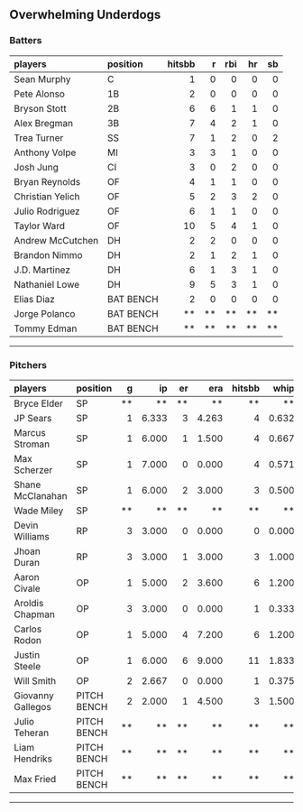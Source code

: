 ## Overwhelming Underdogs

### Batters

 
|players          |position  | hitsbb|  r| rbi| hr| sb| 
|:----------------|:---------|------:|--:|---:|--:|--:| 
|Sean Murphy      |C         |      1|  0|   0|  0|  0| 
|Pete Alonso      |1B        |      2|  0|   0|  0|  0| 
|Bryson Stott     |2B        |      6|  6|   1|  1|  0| 
|Alex Bregman     |3B        |      7|  4|   2|  1|  0| 
|Trea Turner      |SS        |      7|  1|   2|  0|  2| 
|Anthony Volpe    |MI        |      3|  3|   1|  0|  0| 
|Josh Jung        |CI        |      3|  0|   2|  0|  0| 
|Bryan Reynolds   |OF        |      4|  1|   1|  0|  0| 
|Christian Yelich |OF        |      5|  2|   3|  2|  0| 
|Julio Rodriguez  |OF        |      6|  1|   1|  0|  0| 
|Taylor Ward      |OF        |     10|  5|   4|  1|  0| 
|Andrew McCutchen |DH        |      2|  2|   0|  0|  0| 
|Brandon Nimmo    |DH        |      2|  1|   2|  1|  0| 
|J.D. Martinez    |DH        |      6|  1|   3|  1|  0| 
|Nathaniel Lowe   |DH        |      9|  5|   3|  1|  0| 
|Elias Diaz       |BAT BENCH |      2|  0|   0|  0|  0| 
|Jorge Polanco    |BAT BENCH |     **| **|  **| **| **| 
|Tommy Edman      |BAT BENCH |     **| **|  **| **| **| 

* * *

### Pitchers

 
|players           |position    |  g|    ip| er|   era| hitsbb|  whip| so|  w| sv| 
|:-----------------|:-----------|--:|-----:|--:|-----:|------:|-----:|--:|--:|--:| 
|Bryce Elder       |SP          | **|    **| **|    **|     **|    **| **| **| **| 
|JP Sears          |SP          |  1| 6.333|  3| 4.263|      4| 0.632|  7|  0|  0| 
|Marcus Stroman    |SP          |  1| 6.000|  1| 1.500|      4| 0.667|  3|  1|  0| 
|Max Scherzer      |SP          |  1| 7.000|  0| 0.000|      4| 0.571|  6|  0|  0| 
|Shane McClanahan  |SP          |  1| 6.000|  2| 3.000|      3| 0.500|  6|  0|  0| 
|Wade Miley        |SP          | **|    **| **|    **|     **|    **| **| **| **| 
|Devin Williams    |RP          |  3| 3.000|  0| 0.000|      0| 0.000|  5|  0|  3| 
|Jhoan Duran       |RP          |  3| 3.000|  1| 3.000|      3| 1.000|  2|  0|  3| 
|Aaron Civale      |OP          |  1| 5.000|  2| 3.600|      6| 1.200|  2|  0|  0| 
|Aroldis Chapman   |OP          |  3| 3.000|  0| 0.000|      1| 0.333|  6|  1|  1| 
|Carlos Rodon      |OP          |  1| 5.000|  4| 7.200|      6| 1.200|  6|  0|  0| 
|Justin Steele     |OP          |  1| 6.000|  6| 9.000|     11| 1.833|  6|  0|  0| 
|Will Smith        |OP          |  2| 2.667|  0| 0.000|      1| 0.375|  3|  0|  1| 
|Giovanny Gallegos |PITCH BENCH |  2| 2.000|  1| 4.500|      3| 1.500|  2|  0|  0| 
|Julio Teheran     |PITCH BENCH | **|    **| **|    **|     **|    **| **| **| **| 
|Liam Hendriks     |PITCH BENCH | **|    **| **|    **|     **|    **| **| **| **| 
|Max Fried         |PITCH BENCH | **|    **| **|    **|     **|    **| **| **| **| 


* * *


